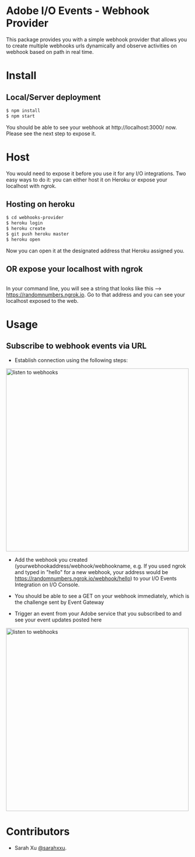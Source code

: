 # Adobe I/O Events - Webhook Provider

This package provides you with a simple webhook provider that allows you to create multiple webhooks urls dynamically and observe activities on webhook based on path in real time.

# Install

## Local/Server deployment
```sh
$ npm install
$ npm start
```

You should be able to see your webhook at http://localhost:3000/ now. Please see the next step to expose it.

# Host

You would need to expose it before you use it for any I/O integrations. Two easy ways to do it: you can either host it on Heroku or expose your localhost with ngrok.

## Hosting on heroku

```sh
$ cd webhooks-provider
$ heroku login
$ heroku create
$ git push heroku master
$ heroku open
```
Now you can open it at the designated address that Heroku assigned you.

## OR expose your localhost with ngrok
```ngrok http 3000
```

In your command line, you will see a string that looks like this --> https://randomnumbers.ngrok.io. Go to that address and you can see your localhost exposed to the web.

# Usage

## Subscribe to webhook events via URL 

- Establish connection using the following steps:

<img
alt="listen to webhooks" src="https://cloud.githubusercontent.com/assets/273188/21304884/362deb14-c5ee-11e6-8886-dade49032957.gif" width="500" />

- Add the webhook you created (yourwebhookaddress/webhook/webhookname, e.g. If you used ngrok and typed in "hello" for a new webhook, your address would be https://randomnumbers.ngrok.io/webhook/hello) to your I/O Events Integration on I/O Console.

- You should be able to see a GET on your webhook immediately, which is the challenge sent by Event Gateway

- Trigger an event from your Adobe service that you subscribed to and see your event updates posted here

<img
alt="listen to webhooks" src="https://cloud.githubusercontent.com/assets/273188/21348596/dbfae0fc-c6d3-11e6-87fb-04c2bdc2e139.png" width="500" />

# Contributors
- Sarah Xu [@sarahxxu](https://github.com/sarahxxu).